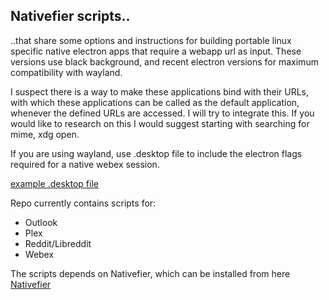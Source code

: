 ## Nativefier scripts..

..that share some options and instructions for building portable linux specific native electron apps that require a webapp url as input. These versions use black background, and recent electron versions for maximum compatibility with wayland. 

I suspect there is a way to make these applications bind with their URLs, with which these applications can be called as the default application, whenever the defined URLs are accessed. I will try to integrate this. If you would like to research on this I would suggest starting with searching for mime, xdg open. 

If you are using wayland, use .desktop file to include the electron flags required for a native webex session. 

[example .desktop file](desktop_file_example.md)


Repo currently contains scripts for:
+ Outlook
+ Plex
+ Reddit/Libreddit
+ Webex

The scripts depends on Nativefier, which can be installed from here [Nativefier](https://github.com/nativefier/nativefier/)

